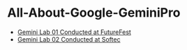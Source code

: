 # All-About-Google-GeminiPro

* [Gemini Lab 01 Conducted at FutureFest](https://github.com/GDGCloudLahore/FutureFest--Gemini-Lab)
* [Gemini Lab 02 Conducted at Softec](https://github.com/GDGCloudLahore/Buildwithai-Python-Cloud-Gemini-Workshop)
